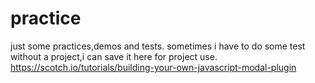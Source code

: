 # practice
just some practices,demos and tests.
sometimes i have to do some test without a project,i can save it here for project use.
https://scotch.io/tutorials/building-your-own-javascript-modal-plugin
